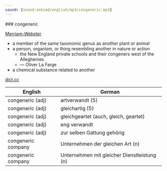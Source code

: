 ```yaml
---
sound: [sound:ankimd/english/mp3/congeneric.mp3]
---
```


\### congeneric

[Merriam-Webster](https://www.merriam-webster.com/dictionary/congeneric)

- a member of the same taxonomic genus as another plant or animal
- a person, organism, or thing resembling another in nature or action
    - the New England private schools and their congeners west of the Alleghenies
    - — Oliver La Farge
- a chemical substance related to another

[dict.cc](https://www.dict.cc/congeneric)

| English        | German       |
| -------------- | ------------ |
| congeneric (adj) | artverwandt (5) |
| congeneric (adj) | gleichartig (5) |
| congeneric (adj) | gleichgeartet (auch, gleich, geartet) |
| congeneric (adj) | eng verwandt |
| congeneric (adj) | zur selben Gattung gehörig |
| congeneric company | Unternehmen der gleichen Art (n) |
| congeneric company | Unternehmen mit gleicher Dienstleistung (n) |
